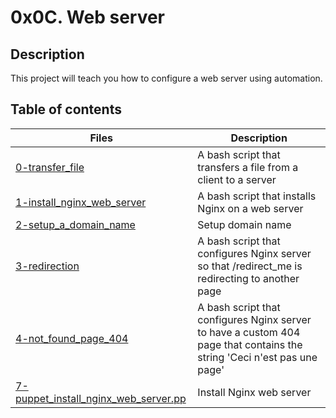 # 0x0C. Web server

## Description
This project will teach you how to configure a web server using automation.

## Table of contents
Files | Description
----- | -----------
[0-transfer_file](./0-transfer_file) | A bash script that transfers a file from a client to a server
[1-install_nginx_web_server](./1-install_nginx_web_server) | A bash script that installs Nginx on a web server
[2-setup_a_domain_name](./2-setup_a_domain_name) | Setup domain name
[3-redirection](./3-redirection) | A bash script that configures Nginx server so that /redirect_me is redirecting to another page
[4-not_found_page_404](./4-not_found_page_404) | A bash script that configures Nginx server to have a custom 404 page that contains the string 'Ceci n'est pas une page'
[7-puppet_install_nginx_web_server.pp](./7-puppet_install_nginx_web_server.pp) | Install Nginx web server
